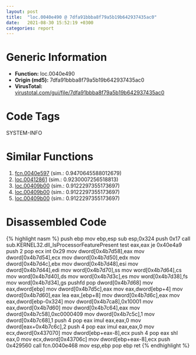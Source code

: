 ```yaml
---
layout: post
title:  "loc.0040e490 @ 7dfa91bbba8f79a5b19b642937435ac0"
date:   2021-08-30 15:52:19 +0300
categories: report
---
```


# Generic Information
- **Function:** loc.0040e490
- **Origin (md5):** 7dfa91bbba8f79a5b19b642937435ac0
- **VirusTotal:** [virustotal.com/gui/file/7dfa91bbba8f79a5b19b642937435ac0][virustotal_ref]

# Code Tags
<span class="tag" id="SYSTEM-INFO">SYSTEM-INFO</span>


# Similar Functions

1. [fcn.0040e597][similar_1_ref] (sim.: 0.9470645588012679)
2. [loc.00412861][similar_2_ref] (sim.: 0.9230007256518813)
3. [loc.00409b00][similar_3_ref] (sim.: 0.9122297355173697)
4. [loc.00409b00][similar_4_ref] (sim.: 0.9122297355173697)
5. [loc.00409b00][similar_5_ref] (sim.: 0.9122297355173697)


# Disassembled Code

{% highlight nasm %}
push ebp
mov ebp,esp
sub esp,0x324
push 0x17
call sub.KERNEL32.dll_IsProcessorFeaturePresent
test eax,eax
je 0x40e4a9
push 2
pop ecx
int 0x29
mov dword[0x4b7d58],eax
mov dword[0x4b7d54],ecx
mov dword[0x4b7d50],edx
mov dword[0x4b7d4c],ebx
mov dword[0x4b7d48],esi
mov dword[0x4b7d44],edi
mov word[0x4b7d70],ss
mov word[0x4b7d64],cs
mov word[0x4b7d40],ds
mov word[0x4b7d3c],es
mov word[0x4b7d38],fs
mov word[0x4b7d34],gs
pushfd 
pop dword[0x4b7d68]
mov eax,dword[ebp]
mov dword[0x4b7d5c],eax
mov eax,dword[ebp+4]
mov dword[0x4b7d60],eax
lea eax,[ebp+8]
mov dword[0x4b7d6c],eax
mov eax,dword[ebp-0x324]
mov dword[0x4b7ca8],0x10001
mov eax,dword[0x4b7d60]
mov dword[0x4b7c64],eax
mov dword[0x4b7c58],0xc0000409
mov dword[0x4b7c5c],1
mov dword[0x4b7c68],1
push 4
pop eax
imul eax,eax,0
mov dword[eax+0x4b7c6c],2
push 4
pop eax
imul eax,eax,0
mov ecx,dword[0x437070]
mov dword[ebp+eax-8],ecx
push 4
pop eax
shl eax,0
mov ecx,dword[0x43706c]
mov dword[ebp+eax-8],ecx
push 0x429560
call fcn.0040e468
mov esp,ebp
pop ebp
ret 
{% endhighlight %}


[similar_1_ref]: /report/fcn.0040e597@7dfa91bbba8f79a5b19b642937435ac0
[similar_2_ref]: /report/loc.00412861@2e1edbc8d641dbbe3e09e9f1f72cd2fc
[similar_3_ref]: /report/loc.00409b00@0b073c89b077a27e3496540be7574e33
[similar_4_ref]: /report/loc.00409b00@339149a6ceaff8ec9831ebc6113adb23
[similar_5_ref]: /report/loc.00409b00@a7fde220a04c8ad1ded25e571c4daa50
[virustotal_ref]: https://www.virustotal.com/gui/file/7dfa91bbba8f79a5b19b642937435ac0